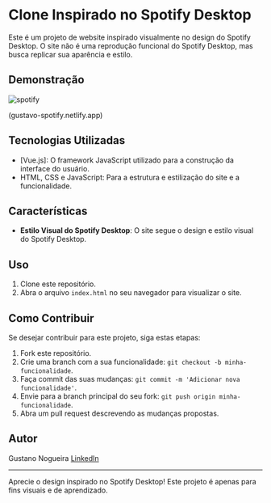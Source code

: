 # Clone Inspirado no Spotify Desktop

Este é um projeto de website inspirado visualmente no design do Spotify Desktop. O site não é uma reprodução funcional do Spotify Desktop, mas busca replicar sua aparência e estilo.

## Demonstração

![spotify](https://github.com/Guu0803/spotify/assets/110205737/8787f64a-0780-4bcc-9669-8a33b66fd676)

(gustavo-spotify.netlify.app)

## Tecnologias Utilizadas
- [Vue.js]: O framework JavaScript utilizado para a construção da interface do usuário.
- HTML, CSS e JavaScript: Para a estrutura e estilização do site e a funcionalidade.

## Características

- **Estilo Visual do Spotify Desktop**: O site segue o design e estilo visual do Spotify Desktop.

## Uso

1. Clone este repositório.
2. Abra o arquivo `index.html` no seu navegador para visualizar o site.

## Como Contribuir

Se desejar contribuir para este projeto, siga estas etapas:

1. Fork este repositório.
2. Crie uma branch com a sua funcionalidade: `git checkout -b minha-funcionalidade`.
3. Faça commit das suas mudanças: `git commit -m 'Adicionar nova funcionalidade'`.
4. Envie para a branch principal do seu fork: `git push origin minha-funcionalidade`.
5. Abra um pull request descrevendo as mudanças propostas.


## Autor

Gustano Nogueira
[LinkedIn](https://www.linkedin.com/in/gustavo-henrique-nogueira-deranzani-bicudo-11659a221/)


---

Aprecie o design inspirado no Spotify Desktop! Este projeto é apenas para fins visuais e de aprendizado.
